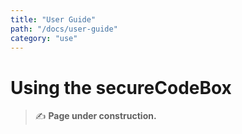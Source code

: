 ```yaml
---
title: "User Guide"
path: "/docs/user-guide"
category: "use"
---
```


<!-- end -->

# Using the secureCodeBox

> ✍ **Page under construction.**